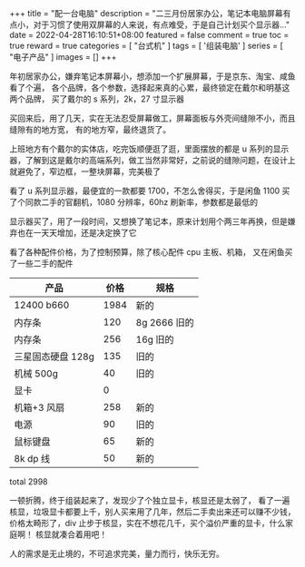 +++
title = "配一台电脑"
description = "二三月份居家办公，笔记本电脑屏幕有点小，对于习惯了使用双屏幕的人来说，有点难受，于是自己计划买个显示器..."
date = 2022-04-28T16:10:51+08:00
featured = false
comment = true
toc = true
reward = true
categories = [
  "台式机"
]
tags = [
  '组装电脑'
]
series = [
  "电子产品"
]
images = []
+++

<!--more-->

年初居家办公，嫌弃笔记本屏幕小，想添加一个扩展屏幕，于是京东、淘宝、咸鱼看了个遍，
各个品牌，各个参数，选择起来真的心累，最终锁定在戴尔和明基这两个品牌，
买了戴尔的 s 系列，2k，27 寸显示器

买回来后，用了几天，实在无法忍受屏幕做工，屏幕面板与外壳间缝隙不小，而且缝隙有的地方宽，
有的地方窄，最终退货了。

上班地方有个戴尔的实体店，吃完饭顺便逛了逛，里面摆放的都是 u 系列的显示器，了解到这是戴尔的高端系列，做工当然非常好，之前说的缝隙问题，在设计上就避免了，窄边框，一整块屏幕，完美极了

看了 u 系列显示器，最便宜的一款都要 1700，不怎么舍得买，于是闲鱼 1100 买了个同款二手的官翻机，1080 分辨率，60hz 刷新率，参数都是最低的

显示器买了，用了一段时间，又想换了笔记本，原来计划用个两三年再换，但是嫌弃也在一天天增加，还是决定换了它

看了各种配件价格，为了控制预算，除了核心配件 cpu 主板、机箱，
又在闲鱼买了一些二手的配件

| 产品              | 价格 | 规格         |
| ----------------- | ---- | ------------ |
| 12400 b660        | 1984 | 新的         |
| 内存条            | 120  | 8g 2666 旧的 |
| 内存条            | 256  | 16g 旧的     |
| 三星固态硬盘 128g | 135  | 旧的         |
| 机械 500g         | 40   | 旧的         |
| 显卡              | 0    |              |
| 机箱+3 风扇       | 258  | 新的         |
| 电源              | 90   | 旧的         |
| 鼠标键盘          | 65   | 新的         |
| 8k dp 线          | 50   | 新的         |

total 2998

一顿折腾，终于组装起来了，发现少了个独立显卡，核显还是太弱了，
看了一遍核显，垃圾显卡都要上千，别人买来用了几年，然后二手卖出来还可以赚不少钱，
价格太畸形了，div 止步于核显，实在不想花几千，买个溢价严重的显卡，什么家庭啊！
核显就凑合着用吧！

人的需求是无止境的，不可追求完美，量力而行，快乐无穷。
